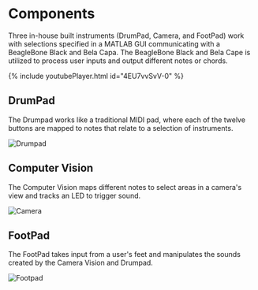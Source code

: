 # Components  
Three in-house built instruments (DrumPad, Camera, and FootPad) work with selections specified in a MATLAB GUI communicating with a BeagleBone Black and Bela Capa.  The BeagleBone Black and Bela Cape is utilized to process user inputs and output different notes or chords.

{% include youtubePlayer.html id="4EU7vvSvV-0" %}

## DrumPad
The Drumpad works like a traditional MIDI pad, where each of the twelve buttons are mapped to notes that relate to a selection of instruments.  

![Drumpad](https://github.com/neilkatahira/EE-Emerge-2020-Loopmaster/blob/master/pictures/drumpad_transparent.png?raw=true)  

## Computer Vision
The Computer Vision maps different notes to select areas in a camera's view and tracks an LED to trigger sound.  

![Camera](https://github.com/neilkatahira/EE-Emerge-2020-Loopmaster/blob/master/pictures/hub1.png?raw=true)  

## FootPad
The FootPad takes input from a user's feet and manipulates the sounds created by the Camera Vision and Drumpad.  

![Footpad](https://github.com/neilkatahira/EE-Emerge-2020-Loopmaster/blob/master/pictures/footpad.png?raw=true)  
